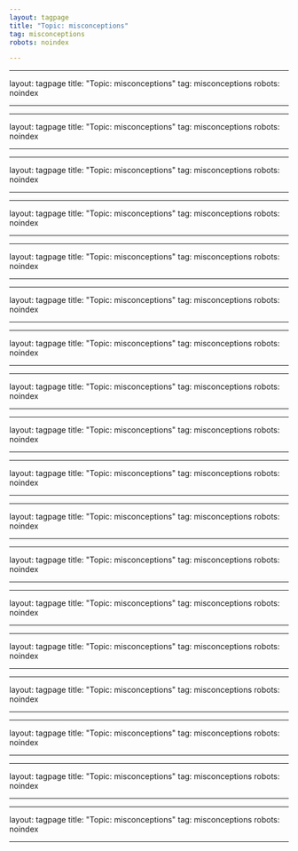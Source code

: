 ```yaml
---
layout: tagpage
title: "Topic: misconceptions"
tag: misconceptions
robots: noindex

---
```

---
layout: tagpage
title: "Topic: misconceptions"
tag: misconceptions
robots: noindex

---
---
layout: tagpage
title: "Topic: misconceptions"
tag: misconceptions
robots: noindex

---
---
layout: tagpage
title: "Topic: misconceptions"
tag: misconceptions
robots: noindex

---
---
layout: tagpage
title: "Topic: misconceptions"
tag: misconceptions
robots: noindex

---
---
layout: tagpage
title: "Topic: misconceptions"
tag: misconceptions
robots: noindex

---
---
layout: tagpage
title: "Topic: misconceptions"
tag: misconceptions
robots: noindex

---
---
layout: tagpage
title: "Topic: misconceptions"
tag: misconceptions
robots: noindex

---
---
layout: tagpage
title: "Topic: misconceptions"
tag: misconceptions
robots: noindex

---
---
layout: tagpage
title: "Topic: misconceptions"
tag: misconceptions
robots: noindex

---
---
layout: tagpage
title: "Topic: misconceptions"
tag: misconceptions
robots: noindex

---
---
layout: tagpage
title: "Topic: misconceptions"
tag: misconceptions
robots: noindex

---
---
layout: tagpage
title: "Topic: misconceptions"
tag: misconceptions
robots: noindex

---
---
layout: tagpage
title: "Topic: misconceptions"
tag: misconceptions
robots: noindex

---
---
layout: tagpage
title: "Topic: misconceptions"
tag: misconceptions
robots: noindex

---
---
layout: tagpage
title: "Topic: misconceptions"
tag: misconceptions
robots: noindex

---
---
layout: tagpage
title: "Topic: misconceptions"
tag: misconceptions
robots: noindex

---
---
layout: tagpage
title: "Topic: misconceptions"
tag: misconceptions
robots: noindex

---
---
layout: tagpage
title: "Topic: misconceptions"
tag: misconceptions
robots: noindex

---
